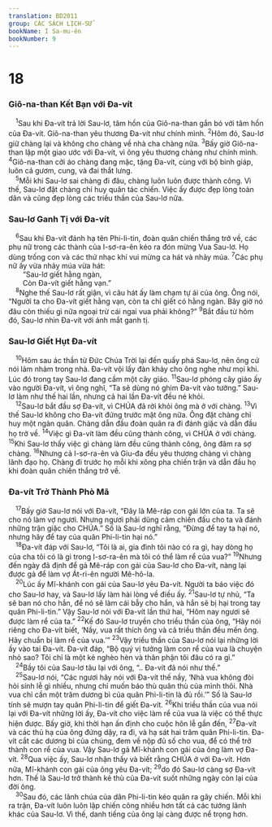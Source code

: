 ```yaml
---
translation: BD2011
group: CÁC SÁCH LỊCH-SỬ
bookName: I Sa-mu-ên 
bookNumber: 9
---
```


<div class="title"><h1>18</h1><h3>Giô-na-than Kết Bạn với Ða-vít</h3></div>
<span class="verse 1sa_18_1"> <sup>1</sup>Sau khi Ða-vít trả lời Sau-lơ, tâm hồn của Giô-na-than gắn bó với tâm hồn của Ða-vít. Giô-na-than yêu thương Ða-vít như chính mình. </span>
<span class="verse 1sa_18_2"><sup>2</sup>Hôm đó, Sau-lơ giữ chàng lại và không cho chàng về nhà cha chàng nữa. </span>
<span class="verse 1sa_18_3"><sup>3</sup>Bấy giờ Giô-na-than lập một giao ước với Ða-vít, vì ông yêu thương chàng như chính mình. </span>
<span class="verse 1sa_18_4"><sup>4</sup>Giô-na-than cởi áo chàng đang mặc, tặng Ða-vít, cùng với bộ binh giáp, luôn cả gươm, cung, và đai thắt lưng. <br/></span>
<span class="verse 1sa_18_5"> <sup>5</sup>Mỗi khi Sau-lơ sai chàng đi đâu, chàng luôn luôn được thành công. Vì thế, Sau-lơ đặt chàng chỉ huy quân tác chiến. Việc ấy được đẹp lòng toàn dân và cũng đẹp lòng các triều thần của Sau-lơ nữa.<br/></span>
<div class="title"><h3>Sau-lơ Ganh Tị với Ða-vít</h3></div>
<span class="verse 1sa_18_6"> <sup>6</sup>Sau khi Ða-vít đánh hạ tên Phi-li-tin, đoàn quân chiến thắng trở về, các phụ nữ trong các thành của I-sơ-ra-ên kéo ra đón mừng Vua Sau-lơ. Họ dùng trống con và các thứ nhạc khí vui mừng ca hát và nhảy múa. </span>
<span class="verse 1sa_18_7"><sup>7</sup>Các phụ nữ ấy vừa nhảy múa vừa hát:<br/>  “Sau-lơ giết hằng ngàn,<br/>  Còn Ða-vít giết hằng vạn.”<br/></span>
<span class="verse 1sa_18_8"> <sup>8</sup>Nghe thế Sau-lơ rất giận, vì câu hát ấy làm chạm tự ái của ông. Ông nói, “Người ta cho Ða-vít giết hằng vạn, còn ta chỉ giết có hằng ngàn. Bây giờ nó đâu còn thiếu gì nữa ngoại trừ cái ngai vua phải không?” </span>
<span class="verse 1sa_18_9"><sup>9</sup>Bắt đầu từ hôm đó, Sau-lơ nhìn Ða-vít với ánh mắt ganh tị.<br/></span>
<div class="title"><h3>Sau-lơ Giết Hụt Ða-vít</h3></div>
<span class="verse 1sa_18_10"> <sup>10</sup>Hôm sau ác thần từ Ðức Chúa Trời lại đến quấy phá Sau-lơ, nên ông cứ nói lảm nhảm trong nhà. Ða-vít vội lấy đàn khảy cho ông nghe như mọi khi. Lúc đó trong tay Sau-lơ đang cầm một cây giáo. </span>
<span class="verse 1sa_18_11"><sup>11</sup>Sau-lơ phóng cây giáo ấy vào người Ða-vít, vì ông nghĩ, “Ta sẽ dùng nó ghim Ða-vít vào tường.” Sau-lơ làm như thế hai lần, nhưng cả hai lần Ða-vít đều né khỏi.<br/></span>
<span class="verse 1sa_18_12"> <sup>12</sup>Sau-lơ bắt đầu sợ Ða-vít, vì CHÚA đã rời khỏi ông mà ở với chàng. </span>
<span class="verse 1sa_18_13"><sup>13</sup>Vì thế Sau-lơ không cho Ða-vít đứng trước mặt ông nữa. Ông đặt chàng chỉ huy một ngàn quân. Chàng dẫn đầu đoàn quân ra đi đánh giặc và dẫn đầu họ trở về. </span>
<span class="verse 1sa_18_14"><sup>14</sup>Việc gì Ða-vít làm đều cũng thành công, vì CHÚA ở với chàng. </span>
<span class="verse 1sa_18_15"><sup>15</sup>Khi Sau-lơ thấy việc gì chàng làm đều cũng thành công, ông đâm ra sợ chàng. </span>
<span class="verse 1sa_18_16"><sup>16</sup>Nhưng cả I-sơ-ra-ên và Giu-đa đều yêu thương chàng vì chàng lãnh đạo họ. Chàng đi trước họ mỗi khi xông pha chiến trận và dẫn đầu họ khi đoàn quân chiến thắng trở về.<br/></span>
<div class="title"><h3>Ða-vít Trở Thành Phò Mã</h3></div>
<span class="verse 1sa_18_17"> <sup>17</sup>Bấy giờ Sau-lơ nói với Ða-vít, “Ðây là Mê-ráp con gái lớn của ta. Ta sẽ cho nó làm vợ ngươi. Nhưng ngươi phải dũng cảm chiến đấu cho ta và đánh những trận giặc cho CHÚA.” Số là Sau-lơ nghĩ rằng, “Ðừng để tay ta hại nó, nhưng hãy để tay của quân Phi-li-tin hại nó.”<br/></span>
<span class="verse 1sa_18_18"> <sup>18</sup>Ða-vít đáp với Sau-lơ, “Tôi là ai, gia đình tôi nào có ra gì, hay dòng họ của cha tôi có là gì trong I-sơ-ra-ên mà tôi có thể làm rể của vua?” </span>
<span class="verse 1sa_18_19"><sup>19</sup>Nhưng đến ngày đã định để gả Mê-ráp con gái của Sau-lơ cho Ða-vít, nàng lại được gả để làm vợ Át-ri-ên người Mê-hô-la.<br/></span>
<span class="verse 1sa_18_20"> <sup>20</sup>Lúc ấy Mĩ-khánh con gái của Sau-lơ yêu Ða-vít. Người ta báo việc đó cho Sau-lơ hay, và Sau-lơ lấy làm hài lòng về điều ấy. </span>
<span class="verse 1sa_18_21"><sup>21</sup>Sau-lơ tự nhủ, “Ta sẽ ban nó cho hắn, để nó sẽ làm cái bẫy cho hắn, và hắn sẽ bị hại trong tay quân Phi-li-tin.” Vậy Sau-lơ nói với Ða-vít lần thứ hai, “Hôm nay ngươi sẽ được làm rể của ta.” </span>
<span class="verse 1sa_18_22"><sup>22</sup>Kế đó Sau-lơ truyền cho triều thần của ông, “Hãy nói riêng cho Ða-vít biết, ‘Nầy, vua rất thích ông và cả triều thần đều mến ông. Hãy chuẩn bị làm rể của vua.’” </span>
<span class="verse 1sa_18_23"><sup>23</sup>Vậy triều thần của Sau-lơ nói lại những lời ấy vào tai Ða-vít. Ða-vít đáp, “Bộ quý vị tưởng làm con rể của vua là chuyện nhỏ sao? Tôi chỉ là một kẻ nghèo hèn và thân phận tôi đâu có ra gì.”<br/></span>
<span class="verse 1sa_18_24"> <sup>24</sup>Bầy tôi của Sau-lơ tâu lại với ông, “.. Ða-vít đã nói như thế.”<br/></span>
<span class="verse 1sa_18_25"> <sup>25</sup>Sau-lơ nói, “Các ngươi hãy nói với Ða-vít thế nầy, ‘Nhà vua không đòi hỏi sính lễ gì nhiều, nhưng chỉ muốn báo thù quân thù của mình thôi. Nhà vua chỉ cần một trăm dương bì của quân Phi-li-tin là đủ rồi.’” Số là Sau-lơ tính sẽ mượn tay quân Phi-li-tin để giết Ða-vít. </span>
<span class="verse 1sa_18_26"><sup>26</sup>Khi triều thần của vua nói lại với Ða-vít những lời ấy, Ða-vít cho việc làm rể của vua là việc có thể thực hiện được. Bấy giờ, khi thời hạn ấn định cho cuộc hôn lễ gần đến, </span>
<span class="verse 1sa_18_27"><sup>27</sup>Ða-vít và các thủ hạ của ông đứng dậy, ra đi, và hạ sát hai trăm quân Phi-li-tin. Ða-vít cắt các dương bì của chúng, đem về nộp đủ số cho vua, để có thể trở thành con rể của vua. Vậy Sau-lơ gả Mĩ-khánh con gái của ông làm vợ Ða-vít. </span>
<span class="verse 1sa_18_28"><sup>28</sup>Qua việc ấy, Sau-lơ nhận thấy và biết rằng CHÚA ở với Ða-vít. Hơn nữa, Mĩ-khánh con gái của ông yêu Ða-vít; </span>
<span class="verse 1sa_18_29"><sup>29</sup>do đó Sau-lơ càng sợ Ða-vít hơn. Thế là Sau-lơ trở thành kẻ thù của Ða-vít suốt những ngày còn lại của đời ông.<br/></span>
<span class="verse 1sa_18_30"> <sup>30</sup>Sau đó, các lãnh chúa của dân Phi-li-tin kéo quân ra gây chiến. Mỗi khi ra trận, Ða-vít luôn luôn lập chiến công nhiều hơn tất cả các tướng lãnh khác của Sau-lơ. Vì thế, danh tiếng của ông lại càng được nể trọng hơn.<br/></span>
